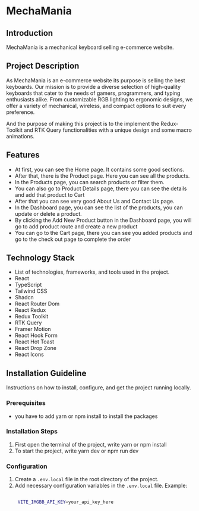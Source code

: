

# MechaMania

## Introduction

MechaMania is a mechanical keyboard selling e-commerce website.

## Project Description

As MechaMania is an e-commerce website its purpose is selling the best keyboards. Our mission is to provide a diverse selection of high-quality keyboards that cater to the needs of gamers, programmers, and typing enthusiasts alike. From customizable RGB lighting to ergonomic designs, we offer a variety of mechanical, wireless, and compact options to suit every preference.

And the purpose of making this project is to the implement the Redux-Toolkit and RTK Query functionalities
with a unique design and some macro animations.

## Features

- At first, you can see the Home page. It contains some good sections.
- After that, there is the Product page. Here you can see all the products.
- In the Products page, you can search products or filter them.
- You can also go to Product Details page, there you can see the details and add that product to Cart
- After that you can see very good About Us and Contact Us page.
- In the Dashboard page, you can see the list of the products, you can update or delete a product.
- By clicking the Add New Product button in the Dashboard page, you will go to add product route and create a new product
- You can go to the Cart page, there you can see you added products and go to the check out page to complete the order

## Technology Stack

- List of technologies, frameworks, and tools used in the project.
- React
- TypeScript
- Tailwind CSS
- Shadcn
- React Router Dom
- React Redux
- Redux Toolkit
- RTK Query
- Framer Motion
- React Hook Form
- React Hot Toast
- React Drop Zone
- React Icons


## Installation Guideline

Instructions on how to install, configure, and get the project running locally.

### Prerequisites

- you have to add yarn or npm install to install the packages

### Installation Steps

1. First open the terminal of the project, write yarn or npm install
2. To start the project, write yarn dev or npm run dev

### Configuration

1. Create a `.env.local` file in the root directory of the project.
2. Add necessary configuration variables in the `.env.local` file.
   Example:
   ```bash
    
    VITE_IMGBB_API_KEY=your_api_key_here
   ```



